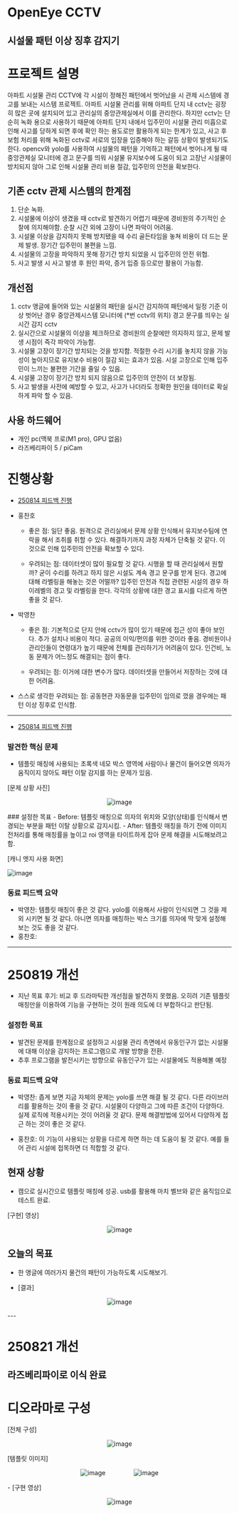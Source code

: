 OpenEye CCTV
===
시설물 패턴 이상 징후 감지기
---
# 프로젝트 설명
아파트 시설물 관리 CCTV에 각 시설이 정해진 패턴에서 벗어났을 시 관제 시스템에 경고를 보내는 시스템 프로젝트.
아파트 시설물 관리를 위해 아파트 단지 내 cctv는 굉장히 많은 곳에 설치되어 있고 관리실의 중앙관제실에서 이를 관리한다. 하지만 cctv는 단순히 녹화 용으로 사용하기 때문에 아파트 단지 내에서 입주민이 시설물 관리 미흡으로 인해 사고를 당하게 되면 후에 확인 하는 용도로만 활용하게 되는 한계가 있고, 사고 후 보험 처리를 위해 녹화된 cctv로 서로의 입장을 입증해야 하는 갈등 상황이 발생되기도 한다.
opencv와 yolo를 사용하여 시설물의 패턴을 기억하고 패턴에서 벗어나게 될 때 중앙관제실 모니터에 경고 문구를 띄워 시설물 유지보수에 도움이 되고 고장난 시설물이 방치되지 않아 그로 인해 시설물 관리 비용 절감, 입주민의 안전을 확보한다.

## 기존 cctv 관제 시스템의 한계점
1. 단순 녹화.
2. 시설물에 이상이 생겼을 때 cctv로 발견하기 어렵기 때문에 경비원의 주기적인 순찰에 의지해야함. 순찰 시간 외에 고장이 나면 파악이 어려움.
3. 시설물 이상을 감지하지 못해 방치됐을 때 수리 골든타임을 놓쳐 비용이 더 드는 문제 발생. 장기간 입주민이 불편을 느낌.
4. 시설물의 고장을 파악하지 못해 장기간 방치 되었을 시 입주민의 안전 위협.
5. 사고 발생 시 사고 발생 후 원인 파악, 증거 입증 등으로만 활용이 가능함.



## 개선점
1. cctv 앵글에 들어와 있는 시설물의 패턴을 실시간 감지하여 패턴에서 일정 기준 이상 벗어난 경우 중앙관제시스템 모니터에  (*번 cctv의 위치) 경고 문구를 띄우는 실시간 감지 cctv
2. 실시간으로 시설물의 이상을 체크하므로 경비원의 순찰에만 의지하지 않고, 문제 발생 시점이 즉각 파악이 가능함.
3. 시설물 고장이 장기간 방치되는 것을 방지함. 적절한 수리 시기를 놓치지 않을 가능성이 높아지므로 유지보수 비용이 절감 되는 효과가 있음. 시설 고장으로 인해 입주민이 느끼는 불편한 기간을 줄일 수 있음.
4. 시설물 고장이 장기간 방치 되지 않음으로 입주민의 안전이 더 보장됨.
5. 사고 발생을 사전에 예방할 수 있고, 사고가 나더라도 정확한 원인을 데이터로 확실하게 파악 할 수 있음.


## 사용 하드웨어
- 개인 pc(맥북 프로(M1 pro), GPU 없음)
- 라즈베리파이 5 / piCam


# 진행상황
- [250814 피드백 진행](/feedback/250814.md)

- 홍찬호
    - 좋은 점: 일단 좋음. 원격으로 관리실에서 문제 상황 인식해서 유지보수팀에 연락을 해서 조취를 취할 수 있다. 해결하기까지 과정 자체가 단축될 것 같다. 이 것으로 인해 입주민의 안전을 확보할 수 있다.



    - 우려되는 점: 데이터셋이 많이 필요할 것 같다. 시행을 할 때 관리실에서 원할까? 굳이 수리를 하려고 하지 않은 시설도 계속 경고 문구를 받게 된다. 경고에 대해 라벨링을 해놓는 것은 어떨까? 입주민 안전과 직접 관련된 시설의 경우 하이레벨의 경고 및 라벨링을 한다. 각각의 상황에 대한 경고 표시를 다르게 하면 좋을 것 같다.


- 박영찬
    - 좋은 점: 
     기본적으로 단지 안에 cctv가 많이 있기 때문에 접근 성이 좋아 보인다. 추가 설치나 비용이 적다. 공공의 이익/편의를 위한 것이라 좋음. 경비원이나 관리인들이 연령대가 높기 때문에 전체를 관리하기가 어려움이 있다. 인건비, 노동 문제가 어느정도 해결되는 점이 좋다.



    - 우려되는 점: 이거에 대한 변수가 많다. 데이터셋을 만들어서 저장하는 것에 대한 어려움.


- 스스로 생각한 우려되는 점: 공동현관 자동문을 입주민이 임의로 껐을 경우에는 패턴 이상 징후로 인식함.
---
- [250814 피드백 진행](/feedback/250825.md)
### 발견한 핵심 문제
- 템플릿 매칭에 사용되는 초록색 네모 박스 영역에 사람이나 물건이 들어오면 의자가 움직이지 않아도 패턴 이탈 감지를 하는 문제가 있음.

[문제 상황 사진]
<p align="center">
<img alt="image" src="https://github.com/guysaint/openeye_cctv/blob/main/src/tests/problem.png">
</p>
### 설정한 목표
- Before: 템플릿 매칭으로 의자의 위치와 모양(상태)를 인식해서 변경되는 부분을 패턴 이탈 상황으로 감지시킴. 
- After: 템플릿 매칭을 하기 전에 이미지 전처리를 통해 매칭률을 높이고 roi 영역을 타이트하게 잡아 문제 해결을 시도해보려고 함.

[캐니 엣지 사용 화면]

<img alt="image" src="assets/result/캐니 엣지 의자.jpg">

### 동료 피드백 요약
- 박영찬: 템플릿 매칭이 좋은 것 같다. yolo를 이용해서 사람이 인식되면 그 것을 제외 시키면 될 것 같다. 아니면 의자를 매칭하는 박스 크기를 의자에 딱 맞게 설정해보는 것도 좋을 것 같다.
- 홍찬호: 
---

# 250819 개선
- 지난 목표 후기: 비교 후 드라마틱한 개선점을 발견하지 못했음. 오히려 기존 템플릿 매칭만을 이용하여 기능을 구현하는 것이 원래 의도에 더 부합하다고 판단됨.
### 설정한 목표
- 발견된 문제를 한계점으로 설정하고 시설물 관리 측면에서 유동인구가 없는 시설물에 대해 이상을 감지하는 프로그램으로 개발 방향을 전환.
- 추후 프로그램을 발전시키는 방향으로 유동인구가 있는 시설물에도 적용해볼 예정

### 동료 피드백 요약
- 박영찬: 좁게 보면 지금 자체의 문제는 yolo를 쓰면 해결 될 것 같다. 다른 라이브러리를 활용하는 것이 좋을 것 같다.
시설물이 다양하고 그에 따른 조건이 다양하다. 실제 로직에 적용시키는 것이 어려울 것 같다.
문제 해결방법에 있어서 다양하게 접근 하는 것이 좋은 것 같다.

- 홍찬호: 이 기능이 사용되는 상황을 다르게 하면 하는 데 도움이 될 것 같다. 예를 들어 관리 시설에 접목하면 더 적합할 것 같다.

## 현재 상황
 - 캠으로 실시간으로 템플릿 매칭에 성공. usb를 활용해 마치 벨브와 같은 움직임으로 테스트 완료.

 [구현] 영상]
 <p align="center">
 <img alt="image" src="assets/prototype.gif">
</p>

## 오늘의 목표
- 한 앵글에 여러가지 물건의 패턴이 가능하도록 시도해보기.

- [결과]
<p align="center">
 <img alt="image" src="assets/prototype2.gif">
</p>
 ---

# 250821 개선
## 라즈베리파이로 이식 완료
# 디오라마로 구성
[전체 구성]
<p align="center">
<img alt="image" src="assets/result/diorama4.png">
</p>
[템플릿 이미지]

<p align="center">
<img alt="image" src="https://raw.githubusercontent.com/guysaint/raspi_openeye_cctv/main/assets/template_img1.jpg"> &nbsp;&nbsp;&nbsp;&nbsp;&nbsp;&nbsp;&nbsp;&nbsp;&nbsp;&nbsp;&nbsp;&nbsp;&nbsp;&nbsp; <img alt="image" src="https://raw.githubusercontent.com/guysaint/raspi_openeye_cctv/main/assets/template_img2.jpg">
</p>
- [구현 영상]
<p align="center">
<img alt="image" src="assets/raspi_prototype.gif">
</p>
